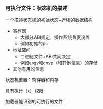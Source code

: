 ### 可执行文件：状态机的描述

一个描述状态机的初始状态+迁移的数据结构

+ 寄存器
  + 大部分ABI规定，操作系统负责设置
  + 例如初始的pc
+ 地址空间
  + 二进制文件+ABI共同决定
  + 例如argv和envp（和其他信息）的存储
+ 其他有用的信息



状态机重置：寄存器和内存



具有执行（x）权限

加载器能识别的可执行的文件